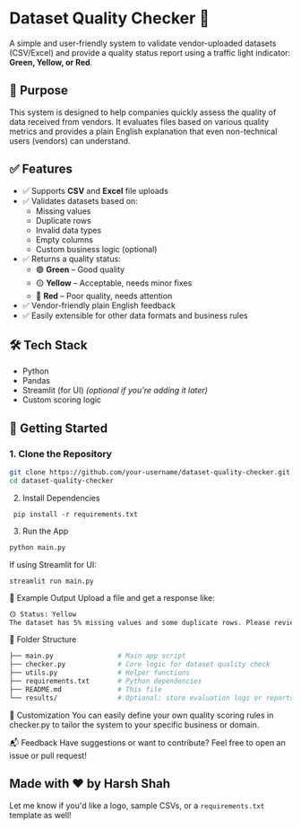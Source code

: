 # Dataset Quality Checker 🚦

A simple and user-friendly system to validate vendor-uploaded datasets (CSV/Excel) and provide a quality status report using a traffic light indicator: **Green, Yellow, or Red**.

## 🧠 Purpose

This system is designed to help companies quickly assess the quality of data received from vendors. It evaluates files based on various quality metrics and provides a plain English explanation that even non-technical users (vendors) can understand.

## ✅ Features

- ✅ Supports **CSV** and **Excel** file uploads
- ✅ Validates datasets based on:
  - Missing values
  - Duplicate rows
  - Invalid data types
  - Empty columns
  - Custom business logic (optional)
- ✅ Returns a quality status:
  - 🟢 **Green** – Good quality
  - 🟡 **Yellow** – Acceptable, needs minor fixes
  - 🔴 **Red** – Poor quality, needs attention
- ✅ Vendor-friendly plain English feedback
- ✅ Easily extensible for other data formats and business rules

## 🛠️ Tech Stack

- Python
- Pandas
- Streamlit (for UI) *(optional if you're adding it later)*
- Custom scoring logic

## 🚀 Getting Started

### 1. Clone the Repository
```bash
git clone https://github.com/your-username/dataset-quality-checker.git
cd dataset-quality-checker
```
2. Install Dependencies
```
 pip install -r requirements.txt
```
3. Run the App
```bash
python main.py
```
If using Streamlit for UI:
```
streamlit run main.py
```
🧪 Example Output
Upload a file and get a response like:
``` bash
🟡 Status: Yellow
The dataset has 5% missing values and some duplicate rows. Please review.
```
📁 Folder Structure
```bash
├── main.py                # Main app script
├── checker.py             # Core logic for dataset quality check
├── utils.py               # Helper functions
├── requirements.txt       # Python dependencies
├── README.md              # This file
└── results/               # Optional: store evaluation logs or reports
```

🔧 Customization
You can easily define your own quality scoring rules in checker.py to tailor the system to your specific business or domain.

📬 Feedback
Have suggestions or want to contribute? Feel free to open an issue or pull request!

Made with ❤️ by Harsh Shah
---
Let me know if you'd like a logo, sample CSVs, or a `requirements.txt` template as well!

